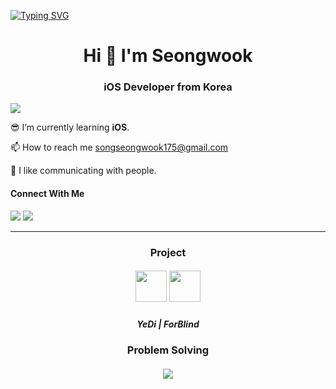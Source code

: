 [![Typing SVG](https://readme-typing-svg.demolab.com?font=Roboto&weight=500&size=40&pause=1000&color=F7F7F7&background=98CDFF&center=true&vCenter=true&random=false&width=1000&height=60&lines=Thank+you+for+visiting)](https://git.io/typing-svg)

<h1 align="center">Hi 🙌 I'm Seongwook</h1> 

<h3 align="center">iOS Developer from Korea</h3>

![](https://komarev.com/ghpvc/?username=danieiOS&abbreviated=true)

😎 I’m currently learning **iOS**.    

📫 How to reach me songseongwook175@gmail.com   

💖 I like communicating with people.   

#### Connect With Me
<a href="https://iosong.tistory.com/">
  <img src="https://img.shields.io/badge/Tistory-eb531f.svg?style=for-the-badge&logo=tistory&logoColor=F5F7F8"/></a>   

      
<a href="https://discord.gg/6gTJSSRn7s">
  <img src="https://img.shields.io/badge/Discord-071952.svg?style=for-the-badge&logo=discord&logoColor=F5F7F8" />
</a>

* * *

<h3 align="center">Project</h3>

<h5 align="center">
 <a href="https://github.com/danieiOS/final-yedi">
  <img src="https://github.com/user-attachments/assets/0f2edfae-327d-43b5-9964-ee26c8a4b398" width="50" height="50"/></a>
 
  <a href="https://github.com/ksj0109188/LuminaView">
  <img src="" width="50" height="50"/>
 </a>
</h5> 

<h5 align="center">
  YeDi
  |
  ForBlind
</h5>

<h3 align="center">Problem Solving</h3> 

<h5 align="center">
 <a href="https://solved.ac/songseongwook175">
  <img src="http://mazassumnida.wtf/api/v2/generate_badge?boj=songseongwook175"/>
 </a>
</h5>


